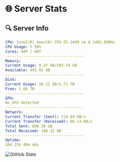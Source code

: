 # 🌐 Server Stats
## 🔍 Server Info
```yaml
CPU: Intel(R) Xeon(R) CPU E5-2699 v4 @ 1405.05MHz
CPU Usage: 7.50%
Cores: 44P | 88T
-----------------------------------
Memory:
Current Usage: 8.37 GB/503.74 GB
Available: 491.91 GB
-----------------------------------
Disk:
Current Usage: 30.21 GB/1.71 TB
Free: 1.60 TB
-----------------------------------
GPU:
No GPU detected
-----------------------------------
Network:
Current Transfer (Sent): 724.99 KB/s
Current Transfer (Received): 86.13 KB/s
Total Sent: 898.30 GB
Total Received: 186.33 GB
-----------------------------------
Uptime:
16d 23h 48m 44s
```
![GitHub Stats](https://img.shields.io/badge/Updated-2025-05-06_16:57:32-blue)